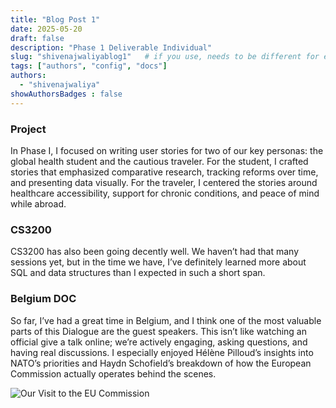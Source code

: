 ```yaml
---
title: "Blog Post 1"
date: 2025-05-20
draft: false
description: "Phase 1 Deliverable Individual"
slug: "shivenajwaliyablog1"   # if you use, needs to be different for every post
tags: ["authors", "config", "docs"]
authors:
  - "shivenajwaliya"
showAuthorsBadges : false
---
```


### Project
In Phase I, I focused on writing user stories for two of our key personas: the global health student and the cautious traveler. For the student, I crafted stories that emphasized comparative research, tracking reforms over time, and presenting data visually. For the traveler, I centered the stories around healthcare accessibility, support for chronic conditions, and peace of mind while abroad. 

### CS3200
CS3200 has also been going decently well. We haven’t had that many sessions yet, but in the time we have, I’ve definitely learned more about SQL and data structures than I expected in such a short span.

### Belgium DOC
So far, I’ve had a great time in Belgium, and I think one of the most valuable parts of this Dialogue are the guest speakers. This isn’t like watching an official give a talk online; we’re actively engaging, asking questions, and having real discussions. I especially enjoyed Hélène Pilloud’s insights into NATO’s priorities and Haydn Schofield’s breakdown of how the European Commission actually operates behind the scenes.

![Our Visit to the EU Commission](https://i.imgur.com/buFKbtZ.jpeg)

